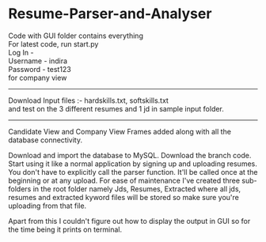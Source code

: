 # Resume-Parser-and-Analyser
Code with GUI folder contains everything <br>
For latest code, run start.py <br>
Log In - <br>
Username - indira <br>
Password - test123 <br>
for company view

-----------------
Download Input files :- hardskills.txt, softskills.txt <br>
and test on the 3 different resumes and 1 jd in sample input folder.

----------------
Candidate View and Company View Frames added along with all the database connectivity.

Download and import the database to MySQL.
Download the branch code.
Start using it like a normal application by signing up and uploading resumes. You don't have to explicitly call the parser function. It'll be called once at the beginning or at any upload.
For ease of maintenance I've created three sub-folders in the root folder namely Jds, Resumes, Extracted where all jds, resumes and extracted kyword files will be stored so make sure you're uploading from that file.

Apart from this I couldn't figure out how to display the output in GUI so for the time being it prints on terminal.
